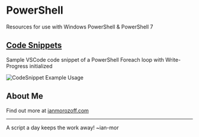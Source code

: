 # PowerShell
Resources for use with Windows PowerShell &amp; PowerShell 7

## [Code Snippets](Code%20Snippets)
Sample VSCode code snippet of a PowerShell Foreach loop with Write-Progress initialized

![CodeSnippet Example Usage](Code%20Snippets/Images/CodeSnippet_Example_Usage.gif")


## About Me
Find out more at [ianmorozoff.com](https://ianmorozoff.com/)

---

A script a day keeps the work away!  ~ian-mor
